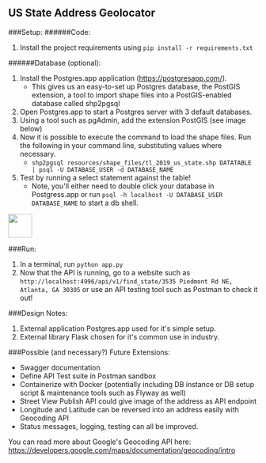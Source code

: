## US State Address Geolocator

###Setup:
######Code:
1. Install the project requirements using `pip install -r requirements.txt`

######Database (optional):
1. Install the Postgres.app application (https://postgresapp.com/). 
    * This gives us an easy-to-set up Postgres database, the PostGIS extension, a tool to import shape files into a PostGIS-enabled database called shp2pgsql
2. Open Postgres.app to start a Postgres server with 3 default databases.
3. Using a tool such as pgAdmin, add the extension PostGIS (see image below)
4. Now it is possible to execute the command to load the shape files. Run the following in your command line, substituting values where necessary.
    * `shp2pgsql resources/shape_files/tl_2019_us_state.shp DATATABLE | psql -U DATABASE_USER -d DATABASE_NAME`
5. Test by running a select statement against the table!
    * Note, you'll either need to double click your database in Postgress.app or run `psql -h localhost -U DATABASE_USER DATABASE_NAME` to start a db shell.
    
<img src="https://github.com/gmallory3/US-State-Geocode/tree/master/resources/DB_setup_img_001.png" width="48">

###Run:
1. In a terminal, run `python app.py`
2. Now that the API is running, go to a website such as `http://localhost:4996/api/v1/find_state/3535 Piedmont Rd NE, Atlanta, GA 30305` or use an API testing tool such as Postman to check it out!


###Design Notes:
1. External application Postgres.app used for it's simple setup.
2. External library Flask chosen for it's common use in industry.
 
###Possible (and necessary?) Future Extensions:
* Swagger documentation
* Define API Test suite in Postman sandbox
* Containerize with Docker (potentially including DB instance or DB setup script & maintenance tools such as Flyway as well)
* Street View Publish API could give image of the address as API endpoint
* Longitude and Latitude can be reversed into an address easily with Geocoding API
* Status messages, logging, testing can all be improved.

You can read more about Google's Geocoding API here: https://developers.google.com/maps/documentation/geocoding/intro